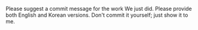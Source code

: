 Please suggest a commit message for the work We just did.
Please provide both English and Korean versions.
Don't commit it yourself; just show it to me.
